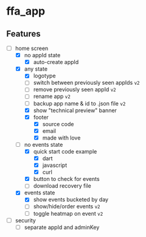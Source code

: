 # ffa_app

## Features

- [ ] home screen
    - [x] no appId state
        - [x] auto-create appId
    - [x] any state
        - [x] logotype
        - [ ] switch between previously seen appIds `v2`
        - [ ] remove previously seen appId `v2`
        - [ ] rename app `v2`
        - [ ] backup app name & id to .json file `v2`
        - [x] show "technical preview" banner
        - [x] footer
            - [x] source code
            - [x] email
            - [x] made with love
    - [ ] no events state
        - [x] quick start code example
            - [x] dart
            - [x] javascript
            - [x] curl
        - [x] button to check for events
        - [ ] download recovery file
    - [x] events state
        - [x] show events bucketed by day
        - [ ] show/hide/order events `v2`
        - [ ] toggle heatmap on event `v2`
- [ ] security
    - [ ] separate appId and adminKey
